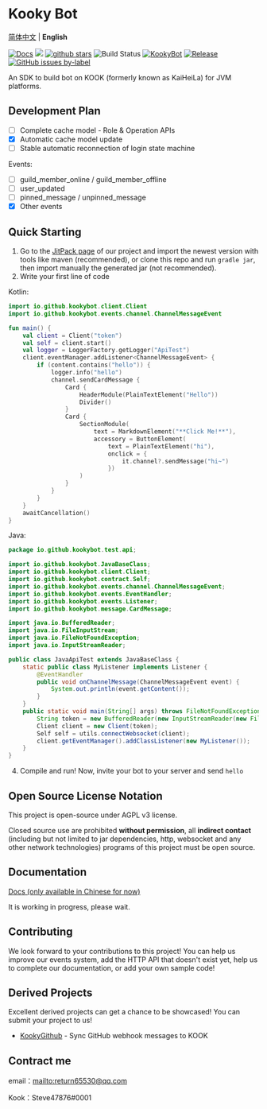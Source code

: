 # Kooky Bot

[简体中文](README.md) | **English**

[![Docs](https://readthedocs.org/projects/kookybot/badge/?version=latest)](https://kookybot.readthedocs.io/)
[![](https://img.shields.io/github/contributors/KookyBot/KookyBot)](https://github.com/KookyBot/KookyBot/graphs/contributors)
[![github stars](https://img.shields.io/github/stars/KookyBot/KookyBot)](https://github.com/KookyBot/KookyBot/stargazers)
![Build Status](https://www.travis-ci.org/KookyBot/KookyBot.svg?branch=master)
[![KookyBot](https://www.kaiheila.cn/api/v3/badge/guild?guild_id=6435808750354421&style=3)](https://kaihei.co/wnWOP9)
[![Release](https://jitpack.io/v/KookyBot/KookyBot.svg)](https://jitpack.io/#KookyBot/KookyBot)
[![GitHub issues by-label](https://img.shields.io/github/issues/KookyBot/KookyBot)](https://github.com/KookyBot/KookyBot/issues?q=is%3Aissue+is%3Aopen)


An SDK to build bot on KOOK (formerly known as KaiHeiLa) for JVM platforms.

## Development Plan

- [ ] Complete cache model - Role & Operation APIs
- [X] Automatic cache model update
- [ ] Stable automatic reconnection of login state machine
  
Events: 

- [ ] guild_member_online / guild_member_offline
- [ ] user_updated
- [ ] pinned_message / unpinned_message
- [x] Other events

## Quick Starting

1. Go to the [JitPack page](https://jitpack.io/#KookyBot/KookyBot) of our project and import the newest version with tools like maven (recommended), or clone this repo and run `gradle jar`, then import manually the generated jar (not recommended).
2. Write your first line of code

Kotlin:

```kotlin
import io.github.kookybot.client.Client
import io.github.kookybot.events.channel.ChannelMessageEvent

fun main() {
    val client = Client("token")
    val self = client.start()
    val logger = LoggerFactory.getLogger("ApiTest")
    client.eventManager.addListener<ChannelMessageEvent> {
        if (content.contains("hello")) {
            logger.info("hello")
            channel.sendCardMessage {
                Card {
                    HeaderModule(PlainTextElement("Hello"))
                    Divider()
                }
                Card {
                    SectionModule(
                        text = MarkdownElement("**Click Me!**"),
                        accessory = ButtonElement(
                            text = PlainTextElement("hi"),
                            onclick = {
                                it.channel?.sendMessage("hi~")
                            })
                    )
                }
            }
        }
    }
    awaitCancellation()
}
```

Java:

```java
package io.github.kookybot.test.api;

import io.github.kookybot.JavaBaseClass;
import io.github.kookybot.client.Client;
import io.github.kookybot.contract.Self;
import io.github.kookybot.events.channel.ChannelMessageEvent;
import io.github.kookybot.events.EventHandler;
import io.github.kookybot.events.Listener;
import io.github.kookybot.message.CardMessage;

import java.io.BufferedReader;
import java.io.FileInputStream;
import java.io.FileNotFoundException;
import java.io.InputStreamReader;

public class JavaApiTest extends JavaBaseClass {
    static public class MyListener implements Listener {
        @EventHandler
        public void onChannelMessage(ChannelMessageEvent event) {
            System.out.println(event.getContent());
        }
    }
    public static void main(String[] args) throws FileNotFoundException {
        String token = new BufferedReader(new InputStreamReader(new FileInputStream("data/token.txt"))).lines().toList().get(0);
        Client client = new Client(token);
        Self self = utils.connectWebsocket(client);
        client.getEventManager().addClassListener(new MyListener());
    }
}
```

4. Compile and run! Now, invite your bot to your server and send `hello`

## Open Source License Notation

This project is open-source under AGPL v3 license.

Closed source use are prohibited **without permission**, all **indirect contact** (including but not limited to jar dependencies, http, websocket and any other network technologies) programs of this project must be open source.

## Documentation

[Docs (only available in Chinese for now)](docs/zh-cn/index.md)

It is working in progress, please wait.

## Contributing

We look forward to your contributions to this project! You can help us improve our events system, add the HTTP API that doesn't exist yet, help us to complete our documentation, or add your own sample code!

## Derived Projects

Excellent derived projects can get a chance to be showcased! You can submit your project to us!

- [KookyGithub](https://github.com/zly2006/KookyGithub) - Sync GitHub webhook messages to KOOK

## Contract me

email：<mailto:return65530@qq.com>

Kook：Steve47876#0001
